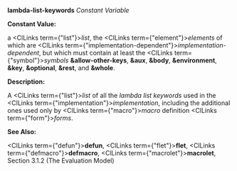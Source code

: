 **lambda-list-keywords** *Constant Variable* 



**Constant Value:** 



a <ClLinks  term={"list"}><i>list</i></ClLinks>, the <ClLinks  term={"element"}><i>elements</i></ClLinks> of which are <ClLinks  term={"implementation-dependent"}><i>implementation-dependent</i></ClLinks>, but which must contain at least the <ClLinks  term={"symbol"}><i>symbols</i></ClLinks> **&amp;allow-other-keys**, **&amp;aux**, **&amp;body**, **&amp;environment**, **&amp;key**, **&amp;optional**, **&amp;rest**, and **&amp;whole**. 



**Description:** 



A <ClLinks  term={"list"}><i>list</i></ClLinks> of all the *lambda list keywords* used in the <ClLinks  term={"implementation"}><i>implementation</i></ClLinks>, including the additional ones used only by <ClLinks  term={"macro"}><i>macro</i></ClLinks> definition <ClLinks  term={"form"}><i>forms</i></ClLinks>. 



**See Also:** 



<ClLinks  term={"defun"}><b>defun</b></ClLinks>, <ClLinks  term={"flet"}><b>flet</b></ClLinks>, <ClLinks  term={"defmacro"}><b>defmacro</b></ClLinks>, <ClLinks  term={"macrolet"}><b>macrolet</b></ClLinks>, Section 3.1.2 (The Evaluation Model) 



